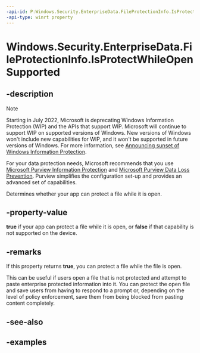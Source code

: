 ```yaml
---
-api-id: P:Windows.Security.EnterpriseData.FileProtectionInfo.IsProtectWhileOpenSupported
-api-type: winrt property
---
```


<!-- Property syntax.
public bool IsProtectWhileOpenSupported { get; }
-->

# Windows.Security.EnterpriseData.FileProtectionInfo.IsProtectWhileOpenSupported

## -description

> [!NOTE]
> Starting in July 2022, Microsoft is deprecating Windows Information Protection (WIP) and the APIs that support WIP. Microsoft will continue to support WIP on supported versions of Windows. New versions of Windows won't include new capabilities for WIP, and it won't be supported in future versions of Windows. For more information, see [Announcing sunset of Windows Information Protection](https://techcommunity.microsoft.com/t5/windows-it-pro-blog/announcing-the-sunset-of-windows-information-protection-wip/ba-p/3579282).
>
> For your data protection needs, Microsoft recommends that you use [Microsoft Purview Information Protection](/microsoft-365/compliance/information-protection) and [Microsoft Purview Data Loss Prevention](/microsoft-365/compliance/dlp-learn-about-dlp). Purview simplifies the configuration set-up and provides an advanced set of capabilities.

Determines whether your app can protect a file while it is open.

## -property-value

**true** if your app can protect a file while it is open, or **false** if that capability is not supported on the device.

## -remarks

If this property returns **true**, you can protect a file while the file is open.

This can be useful if users open a file that is not protected and attempt to paste enterprise protected information into it. You can protect the open file and save users from having to respond to a prompt or, depending on the level of policy enforcement, save them from being blocked from pasting content completely.

## -see-also

## -examples
